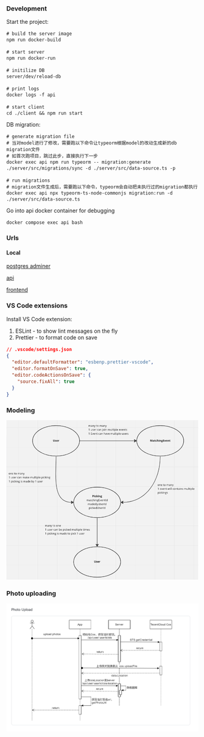 ### Development

Start the project:

```
# build the server image
npm run docker-build

# start server
npm run docker-run

# initilize DB
server/dev/reload-db

# print logs
docker logs -f api

# start client
cd ./client && npm run start

```

DB migration:

```
# generate migration file
# 当对model进行了修改，需要跑以下命令让typeorm根据model的改动生成新的db migration文件
# 如首次跑项目，跳过此步，直接执行下一步
docker exec api npm run typeorm -- migration:generate ./server/src/migrations/sync -d ./server/src/data-source.ts -p

# run migrations
# migration文件生成后，需要跑以下命令，typeorm会自动把未执行过的migration都执行
docker exec api npx typeorm-ts-node-commonjs migration:run -d ./server/src/data-source.ts
```

Go into api docker container for debugging

```
docker compose exec api bash
```

### Urls

#### Local

[postgres adminer](http://localhost:8080/?pgsql=db&username=postgres&db=matching_app&ns=public)

[api](http://localhost:4000)

[frontend](http://localhost:3000/matching-event/36cffe10-3f93-40f3-96be-26cb42399955)

### VS Code extensions

Install VS Code extension:

1. ESLint - to show lint messages on the fly
2. Prettier - to format code on save

```json
// .vscode/settings.json
{
  "editor.defaultFormatter": "esbenp.prettier-vscode",
  "editor.formatOnSave": true,
  "editor.codeActionsOnSave": {
    "source.fixAll": true
  }
}
```

### Modeling

![modeling](./modeling.png)

### Photo uploading

![photo-upload](./photo-upload.png)

